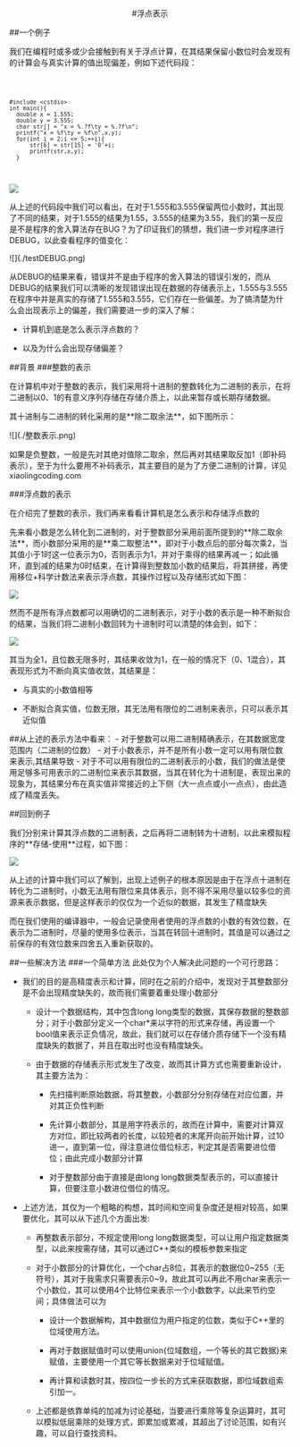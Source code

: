 <center>
#浮点表示
</center>

##一个例子
<p>
我们在编程时或多或少会接触到有关于浮点计算，在其结果保留小数位时会发现有的计算会与真实计算的值出现偏差，例如下述代码段：
<p>

<code>

	#include <cstdio>
	int main(){
      double x = 1.555;
      double y = 3.555;
      char str[] = "x = %.?f\ty = %.?f\n";
      printf("x = %f\ty = %f\n",x,y);
      for(int i = 2;i <= 5;++i){
          str[6] = str[15] = '0'+i;
          printf(str,x,y);
      }

</code>

![](https://github.com/Banzhilin/an-s-number/blob/master/markdown/test.png)
<p>
从上述的代码段中我们可以看出，在对于1.555和3.555保留两位小数时，其出现了不同的结果，对于1.555的结果为1.55，3.555的结果为3.55，我们的第一反应是不是程序的舍入算法存在BUG？为了印证我们的猜想，我们进一步对程序进行DEBUG，以此查看程序的值变化：
<p>
![](./testDEBUG.png)
<p>
从DEBUG的结果来看，错误并不是由于程序的舍入算法的错误引发的，而从DEBUG的结果我们可以清晰的发现错误出现在数据的存储表示上，1.555与3.555在程序中并是真实的存储了1.555和3.555，它们存在一些偏差。为了搞清楚为什么会出现表示上的偏差，我们需要进一步的深入了解：

- 计算机到底是怎么表示浮点数的？

- 以及为什么会出现存储偏差？

##背景
###整数的表示
<p>
在计算机中对于整数的表示，我们采用将十进制的整数转化为二进制的表示，在将二进制以0、1的有意义序列存储在存储介质上，以此来暂存或长期存储数据。
<p>
<p>
其十进制与二进制的转化采用的是**除二取余法**，如下图所示：
<p>
![](./整数表示.png)
<p>
如果是负整数，一般是先对其绝对值除二取余，然后再对其结果取反加1（即补码表示），至于为什么要用不补码表示，其主要目的是为了方便二进制的计算，详见xiaolingcoding.com
<p>
###浮点数的表示
<p>
在介绍完了整数的表示，我们再来看看计算机是怎么表示和存储浮点数的
<p>
<p>
先来看小数是怎么转化到二进制的，对于整数部分采用前面所提到的**除二取余法**，而小数部分采用的是**乘二取整法**，即对于小数点后的部分每次乘2，当其值小于1时这一位表示为0，否则表示为1，并对于乘得的结果再减一；如此循环，直到减的结果为0时结束，在计算得到整数加小数的结果后，将其拼接，再使用移位+科学计数法来表示浮点数，其操作过程以及存储形式如下图：
<p>

![](./浮点数表示.png)

<p>
然而不是所有浮点数都可以用确切的二进制表示，对于小数的表示是一种不断拟合的结果，当我们将二进制小数回转为十进制时可以清楚的体会到，如下：
<p>

![](./浮点数循环.png)

<p>
其当为全1，且位数无限多时，其结果收敛为1，在一般的情况下（0、1混合），其表现形式为不断向真实值收敛，其结果是：

- 与真实的小数值相等

- 不断拟合真实值，位数无限，其无法用有限位的二进制来表示，只可以表示其近似值
<p>
<p>
##从上述的表示方法中看来：
- 对于整数可以用二进制精确表示，在其数据宽度范围内（二进制的位数）
- 对于小数表示，并不是所有小数一定可以用有限位数来表示,其结果导致
	- 对于不可以用有限位的二进制表示的小数，我们的做法是使用足够多可用表示的二进制位来表示其数据，当其在转化为十进制是，表现出来的现象为，其结果分布在真实值非常接近的上下侧（大一点点或小一点点），由此造成了精度丢失。
<p>


##回到例子
<p>
我们分别来计算其浮点数的二进制表，之后再将二进制转为十进制，以此来模拟程序的**存储-使用**过程，如下图：
<p>

![](./example.png)

<p>
从上述的计算中我们可以了解到，出现上述例子的根本原因是由于在浮点十进制在转化为二进制时，小数无法用有限位来具体表示，则不得不采用尽量以较多位的资源来表示数据，但是这样表示的仅仅为一个近似的数据，其发生了精度缺失

而在我们使用的编译器中，一般会记录使用者使用的浮点数的小数的有效位数，在表示为二进制时，尽量的使用多位表示，当其在转回十进制时，其值是可以通过之前保存的有效位数来四舍五入重新获取的。
<p>


##一些解决方法
###一个简单方法
此处仅为个人解决此问题的一个可行思路：


- 我们的目的是高精度表示和计算，同时在之前的介绍中，发现对于其整数部分是不会出现精度缺失的，故而我们需要着重处理小数部分 
	- 设计一个数据结构，其中包含long long类型的数据，其保存数据的整数部分；对于小数部分定义一个char*来以字符的形式来存储，再设置一个bool值来表示正负情况，故此，我们就可以在存储介质存储下一个没有精度缺失的数据了，并且在取出时也没有精度缺失。
	
	- 由于数据的存储表示形式发生了改变，故而其计算方式也需要重新设计，其主要方法为：

		- 先扫描判断原始数据，将其整数，小数部分分别存储在对应位置，并对其正负性判断
		
		- 先计算小数部分，其是用字符表示的，故而在计算中，需要对计算双方对位，即比较两者的长度，以较短者的末尾开向前开始计算，过10进一，直到第一位，得注意进位借位标志，判定其是否需要进位借位；由此完成小数部分计算
		
		- 对于整数部分由于直接是由long long数据类型表示的，可以直接计算，但要注意小数进位借位的情况。  

- 上述方法，其仅为一个粗略的构想，其时间和空间复杂度还是相对较高，如果要优化，其可以从下述几个方面出发:

	- 再整数表示部分，不规定使用long long数据类型，可以让用户指定数据类型，以此来按需存储，其可以通过C++类似的模板参数来指定

	- 对于小数部分的计算优化，一个char占8位，其表示的数据位0~255（无符号），其对于我需求只需要表示0~9，故此其可以再此不用char来表示一个小数位，其可以使用4个比特位来表示一个小数数字，以此来节约空间；具体做法可以为

		- 设计一个数据解构，其中数据位为用户指定的位数，类似于C++里的位域使用方法。

		- 再对于数据赋值时可以使用union{位域数组，一个等长的其它数据}来赋值，主要使用一个其它等长数据来对于位域赋值。

		- 再计算和读数时其，按四位一步长的方式来获取数据，即位域数组索引加一。

	- 上述都是依靠单纯的加减为讨论基础，当要进行乘除等复杂运算时，其可以模拟低层乘除的处理方式，即累加或累减，其超出了讨论范围，如有兴趣，可以自行查找资料。


